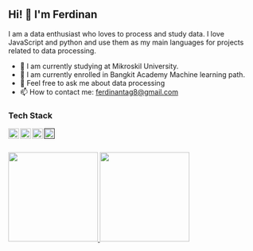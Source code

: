 ## Hi! 👋 I'm Ferdinan

I am a data enthusiast who loves to process and study data. I love JavaScript and python and use them as my main languages for projects related to data processing.


- 🔭 I am currently studying at Mikroskil University.
- 🌱 I am currently enrolled in Bangkit Academy Machine learning path.
- 💬 Feel free to ask me about data processing 
- 📫 How to contact me: ferdinantag8@gmail.com


### Tech Stack
<a href="#"><img align="left" alt="JavaScript" title="JavaScript" width="21px" src="https://upload.wikimedia.org/wikipedia/commons/9/99/Unofficial_JavaScript_logo_2.svg" /></a>
<a href="https://nodejs.org/"><img align="left" alt="NodeJS" title="NodeJS" width="21px" src="https://seeklogo.com/images/N/nodejs-logo-FBE122E377-seeklogo.com.png" /></a>
<a href="https://reactjs.org/"><img align="left" alt="React" title="React" width="21px" src="https://cdn.worldvectorlogo.com/logos/react-2.svg" /></a>
<a href=""><img align="left" alt="Python" title="Python" width="21px" src="https://tse4.mm.bing.net/th?id=OIP.dJToM1TiZiJA0GYwzDHwjQHaHY&pid=Api&P=0&h=180](https://tse1.mm.bing.net/th?id=OIP.u8ciaxIQHQ1jY9drdS5aFAHaHa&pid=Api&P=0&h=180)" /></a>

<br>
<br>

<p align="left">
<a href="https://github.com/ferdinann">
  <img height="180em" src="https://github-readme-stats-eight-theta.vercel.app/api?username=ferdinann&show_icons=true&theme=algolia&include_all_commits=true&count_private=true"/>
  <img height="180em" src="https://github-readme-stats-eight-theta.vercel.app/api/top-langs/?username=ferdinann&layout=compact&theme=algolia"/>
</a>
</p>


<!--
**ferdinann/ferdinann** is a ✨ _special_ ✨ repository because its `README.md` (this file) appears on your GitHub profile.

Here are some ideas to get you started:

- 🔭 I’m currently working on ...
- 🌱 I’m currently learning ...
- 👯 I’m looking to collaborate on ...
- 🤔 I’m looking for help with ...
- 💬 Ask me about ...
- 📫 How to reach me: ...
- 😄 Pronouns: ...
- ⚡ Fun fact: ...
-->
